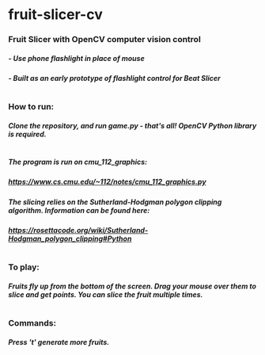 # fruit-slicer-cv
### Fruit Slicer with OpenCV computer vision control
##### - Use phone flashlight in place of mouse
##### - Built as an early prototype of flashlight control for Beat Slicer
# 
### How to run:
##### Clone the repository, and run game.py - that's all! OpenCV Python library is required. 
#
##### The program is run on cmu_112_graphics:
##### https://www.cs.cmu.edu/~112/notes/cmu_112_graphics.py
##### The slicing relies on the Sutherland-Hodgman polygon clipping algorithm. Information can be found here:
##### https://rosettacode.org/wiki/Sutherland-Hodgman_polygon_clipping#Python
#
### To play:
##### Fruits fly up from the bottom of the screen. Drag your mouse over them to slice and get points. You can slice the fruit multiple times.
# 
### Commands:
##### Press 't' generate more fruits.
